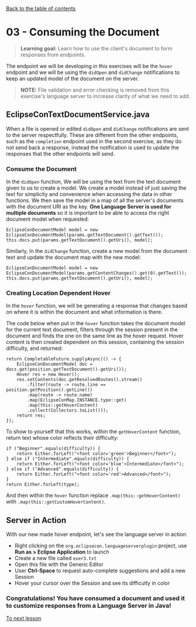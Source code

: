 [Back to the table of contents](/README.md#exercises)

# 03 - Consuming the Document

> **Learning goal:** Learn how to use the client's document to form responses from endpoints.

The endpoint we will be developing in this exercises will be the `hover` endpoint and we will be using the `didOpen` and `didChange` notifications to keep an updated model of the document on the server.

> **NOTE:** File validation and error checking is removed from this exercise's language server to increase clarity of what we need to add.

## EclipseConTextDocumentService.java

When a file is opened or edited `didOpen` and `didChange` notifications are sent to the server respectfully. These are different from the other endpoints, such as the `completion` endpoint used in the second exercise, as they do not send back a response, instead the notification is used to update the responses that the other endpoints will send.

### Consume the Document

In the `didOpen` function, We will be using the text from the text document given to us to create a model. We create a model instead of just saving the text for simplicity and convenience when accessing the data in other functions. We then save the model in a map of all the server's documents with the document URI as the key. **One Language Server is used for multiple documents** so it is important to be able to access the right document model when requested:
```
EclipseConDocumentModel model = new EclipseConDocumentModel(params.getTextDocument().getText());
this.docs.put(params.getTextDocument().getUri(), model);
```

Similarly, In the `didChange` function, create a new model from the document text and update the document map with the new model:
```
EclipseConDocumentModel model = new EclipseConDocumentModel(params.getContentChanges().get(0).getText());
this.docs.put(params.getTextDocument().getUri(), model);
```

### Creating Location Dependent Hover

In the `hover` function, we will be generating a response that changes based on where it is within the document and what information is there.

The code below when put in the `hover` function takes the document model for the current text document, filters through the session present in the document and finds the one on the same line as the hover request. Hover content is then created dependent on this session, containing the session difficulty, and returned:
```
return CompletableFuture.supplyAsync(() -> {
	EclipseConDocumentModel doc = docs.get(position.getTextDocument().getUri());
	Hover res = new Hover();
	res.setContents(doc.getResolvedRoutes().stream()
		.filter(route -> route.line == position.getPosition().getLine())
		.map(route -> route.name)
		.map(EclipseConMap.INSTANCE.type::get)
		.map(this::getHoverContent)
		.collect(Collectors.toList()));
	return res;
});
```

To show to yourself that this works, within the `getHoverContent` function, return text whose color reflects their difficulty:
```
if ("Beginner".equals(difficulty)) {
	return Either.forLeft("<font color='green'>Beginner</font>");
} else if ("Intermediate".equals(difficulty)) {
	return Either.forLeft("<font color='blue'>Intermediate</font>");
} else if ("Advanced".equals(difficulty)) {
	return Either.forLeft("<font color='red'>Advanced</font>");
}
return Either.forLeft(type);
```

And then within the `hover` function replace `.map(this::getHoverContent)` with `.map(this::getCustomHoverContent)`.

## Server in Action

With our new made hover endpoint, let's see the language server in action:
 - Right clicking on the `org.eclipsecon.languageserverplugin` project, use **Run as > Eclipse Application** to launch
 - Create a new file called `exer3.txt`
 - Open this file with the Generic Editor
 - User **Ctrl-Space** to request auto-complete suggestions and add a new Session
 - Hover your cursor over the Session and see its difficulty in color

### Congratulations! You have consumed a document and used it to customize responses from a Language Server in Java!

[To next lesson](/Exercises/4/4-README.md)
